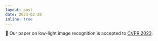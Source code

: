 ```yaml
---
layout: post
date: 2023-02-28
inline: true
---
```


📝 Our paper on low-light image recognition is accepted to [CVPR 2023](https://cvpr2023.thecvf.com).
